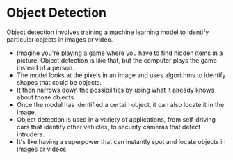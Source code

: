 # Object Detection

Object detection involves training a machine learning model to identify particular objects in images or video. 
* Imagine you're playing a game where you have to find hidden items in a picture. Object detection is like that, but the computer plays the game instead of a person.
* The model looks at the pixels in an image and uses algorithms to identify shapes that could be objects.
* It then narrows down the possibilities by using what it already knows about those objects.
* Once the model has identified a certain object, it can also locate it in the image.
* Object detection is used in a variety of applications, from self-driving cars that identify other vehicles, to security cameras that detect intruders. 
* It's like having a superpower that can instantly spot and locate objects in images or videos.
